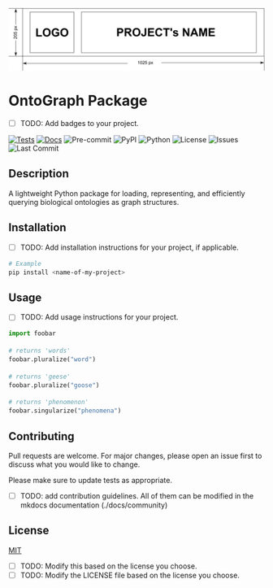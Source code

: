 ![project-banner](./docs/assets/project-banner-readme.png)

# OntoGraph Package

- [ ] TODO: Add badges to your project.

[![Tests](https://img.shields.io/github/actions/workflow/status/saezlab/ontograph/test.yml?branch=master)](https://github.com/saezlab/ontograph/actions/workflows/test.yml)
[![Docs](https://img.shields.io/badge/docs-MkDocs-blue)](https://saezlab.github.io/ontograph/)
![Pre-commit](https://img.shields.io/badge/pre--commit-enabled-brightgreen?logo=pre-commit)
![PyPI](https://img.shields.io/pypi/v/ontograph)
![Python](https://img.shields.io/pypi/pyversions/ontograph)
![License](https://img.shields.io/github/license/saezlab/ontograph)
![Issues](https://img.shields.io/github/issues/saezlab/ontograph)
![Last Commit](https://img.shields.io/github/last-commit/saezlab/ontograph)

## Description

A lightweight Python package for loading, representing, and efficiently querying biological ontologies as graph structures.

## Installation

- [ ] TODO: Add installation instructions for your project, if applicable.

```bash
# Example
pip install <name-of-my-project>
```

## Usage

- [ ] TODO: Add usage instructions for your project.

```python
import foobar

# returns 'words'
foobar.pluralize("word")

# returns 'geese'
foobar.pluralize("goose")

# returns 'phenomenon'
foobar.singularize("phenomena")
```

## Contributing

Pull requests are welcome. For major changes, please open an issue first
to discuss what you would like to change.

Please make sure to update tests as appropriate.

- [ ] TODO: add contribution guidelines. All of them can be modified in the mkdocs documentation (./docs/community)

## License

[MIT](https://choosealicense.com/licenses/mit/)

- [ ] TODO: Modify this based on the license you choose.
- [ ] TODO: Modify the LICENSE file based on the license you choose.
